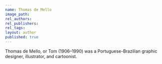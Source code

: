 ```yaml
---
name: Thomas de Mello
image_path:
rel_authors:
rel_publishers:
rel_tags:
layout: author
published: true
---
```


Thomas de Mello, or Tom (1906–1990) was a Portuguese-Brazilian graphic designer, illustrator, and cartoonist.
